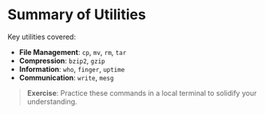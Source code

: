 
# Summary of Utilities

Key utilities covered:

- **File Management**: `cp`, `mv`, `rm`, `tar`
- **Compression**: `bzip2`, `gzip`
- **Information**: `who`, `finger`, `uptime`
- **Communication**: `write`, `mesg`

> **Exercise**: Practice these commands in a local terminal to solidify your understanding.

